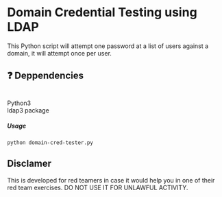 <div>
  <br>
  <h1>Domain Credential Testing using LDAP</h1>
  <p>This Python script will attempt one password at a list of users against a domain, it will attempt once per user.</p>
</div>


## ❓ Deppendencies

<br> Python3
<br> ldap3 package



##### Usage
```
python domain-cred-tester.py
```


## Disclamer

This is developed for red teamers in case it would help you in one of their red team exercises. DO NOT USE IT FOR UNLAWFUL ACTIVITY.

